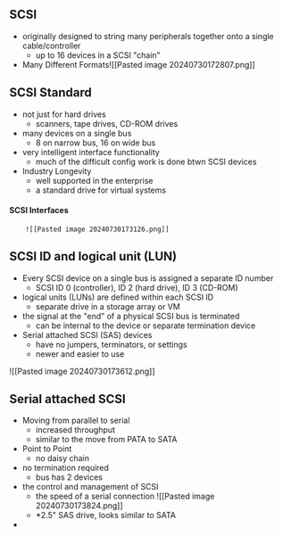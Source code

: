 ## SCSI
- originally designed to string many peripherals together onto a single cable/controller
	- up to 16 devices in a SCSI "chain"
- Many Different Formats![[Pasted image 20240730172807.png]]
## SCSI Standard
-  not just for hard drives
	- scanners, tape drives, CD-ROM drives
- many devices on a single bus
	- 8 on narrow bus, 16 on wide bus
- very intelligent interface functionality 
	- much of the difficult config work is done btwn SCSI devices
- Industry Longevity 
	- well supported in the enterprise 
	- a standard drive for virtual systems
#### SCSI Interfaces
		![[Pasted image 20240730173126.png]]

## SCSI ID and logical unit (LUN)
- Every SCSI device on a single bus is assigned a separate ID number 
	- SCSI ID 0 (controller), ID 2 (hard drive), ID 3 (CD-ROM)
- logical units (LUNs) are defined within each SCSI ID
	- separate drive in a storage array or VM
- the signal at the "end" of a physical SCSI bus is terminated
	- can be internal to the device or separate termination device
- Serial attached SCSI (SAS) devices 
	- have no jumpers, terminators, or settings
	- newer and easier to use

![[Pasted image 20240730173612.png]]

## Serial attached SCSI
- Moving from parallel to serial 
	- increased throughput
	- similar to the move from PATA to SATA
- Point to Point 
	- no daisy chain 
- no termination required
	- bus has 2 devices 
- the control and management of SCSI 
	- the speed of a serial connection 
	![[Pasted image 20240730173824.png]]
	- *2.5" SAS drive, looks similar to SATA
- 